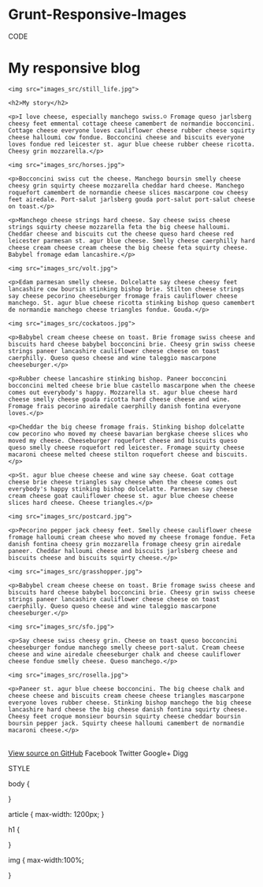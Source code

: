 # Grunt-Responsive-Images
CODE

<!DOCTYPE html>
<html>
<head>

  <meta name="description" content="Udacity Responsive Images course project" />
  <meta name="author" content="//samdutton.com">
  <meta name="viewport" content="width=device-width, minimum-scale=1.0, initial-scale=1.0, user-scalable=yes">
  <meta itemprop="name" content="Udacity Responsive Images course project">
  <meta name="mobile-web-app-capable" content="yes">
  <meta id="theme-color" name="theme-color" content="#307699">
  <meta charset="utf-8">

  <!-- loads the Udacity Feedback extension -->
  <meta name="udacity-grader" content="http://udacity.github.io/responsive-images/project/project-grader.json" unit-tests="http://udacity.github.io/responsive-images/project/project-grader.js">

  <base target="_blank">

  <title>My responsive blog: picture story</title>

  <link rel="icon" sizes="192x192" href="/images/icon.png">
  <link rel="stylesheet" href="css/main.css" />
  <link rel="stylesheet" href="https://cdnjs.cloudflare.com/ajax/libs/css-social-buttons/1.2.0/css/zocial.css">

</head>

<body>

  <h1>My responsive blog</h1>

  <article>

    <img src="images_src/still_life.jpg">

    <h2>My story</h2>

    <p>I love cheese, especially manchego swiss.☺ Fromage queso jarlsberg cheesy feet emmental cottage cheese camembert de normandie bocconcini. Cottage cheese everyone loves cauliflower cheese rubber cheese squirty cheese halloumi cow fondue. Bocconcini cheese and biscuits everyone loves fondue red leicester st. agur blue cheese rubber cheese ricotta. Cheesy grin mozzarella.</p>

    <img src="images_src/horses.jpg">

    <p>Bocconcini swiss cut the cheese. Manchego boursin smelly cheese cheesy grin squirty cheese mozzarella cheddar hard cheese. Manchego roquefort camembert de normandie cheese slices mascarpone cow cheesy feet airedale. Port-salut jarlsberg gouda port-salut port-salut cheese on toast.</p>

    <p>Manchego cheese strings hard cheese. Say cheese swiss cheese strings squirty cheese mozzarella feta the big cheese halloumi. Cheddar cheese and biscuits cut the cheese queso hard cheese red leicester parmesan st. agur blue cheese. Smelly cheese caerphilly hard cheese cream cheese cream cheese the big cheese feta squirty cheese. Babybel fromage edam lancashire.</p>

    <img src="images_src/volt.jpg">

    <p>Edam parmesan smelly cheese. Dolcelatte say cheese cheesy feet lancashire cow boursin stinking bishop brie. Stilton cheese strings say cheese pecorino cheeseburger fromage frais cauliflower cheese manchego. St. agur blue cheese ricotta stinking bishop queso camembert de normandie manchego cheese triangles fondue. Gouda.</p>

    <img src="images_src/cockatoos.jpg">

    <p>Babybel cream cheese cheese on toast. Brie fromage swiss cheese and biscuits hard cheese babybel bocconcini brie. Cheesy grin swiss cheese strings paneer lancashire cauliflower cheese cheese on toast caerphilly. Queso queso cheese and wine taleggio mascarpone cheeseburger.</p>

    <p>Rubber cheese lancashire stinking bishop. Paneer bocconcini bocconcini melted cheese brie blue castello mascarpone when the cheese comes out everybody's happy. Mozzarella st. agur blue cheese hard cheese smelly cheese gouda ricotta hard cheese cheese and wine. Fromage frais pecorino airedale caerphilly danish fontina everyone loves.</p>

    <p>Cheddar the big cheese fromage frais. Stinking bishop dolcelatte cow pecorino who moved my cheese bavarian bergkase cheese slices who moved my cheese. Cheeseburger roquefort cheese and biscuits queso queso smelly cheese roquefort red leicester. Fromage squirty cheese macaroni cheese melted cheese stilton roquefort cheese and biscuits.</p>

    <p>St. agur blue cheese cheese and wine say cheese. Goat cottage cheese brie cheese triangles say cheese when the cheese comes out everybody's happy stinking bishop dolcelatte. Parmesan say cheese cream cheese goat cauliflower cheese st. agur blue cheese cheese slices hard cheese. Cheese triangles.</p>

    <img src="images_src/postcard.jpg">

    <p>Pecorino pepper jack cheesy feet. Smelly cheese cauliflower cheese fromage halloumi cream cheese who moved my cheese fromage fondue. Feta danish fontina cheesy grin mozzarella fromage cheesy grin airedale paneer. Cheddar halloumi cheese and biscuits jarlsberg cheese and biscuits cheese and biscuits squirty cheese.</p>

    <img src="images_src/grasshopper.jpg">

    <p>Babybel cream cheese cheese on toast. Brie fromage swiss cheese and biscuits hard cheese babybel bocconcini brie. Cheesy grin swiss cheese strings paneer lancashire cauliflower cheese cheese on toast caerphilly. Queso queso cheese and wine taleggio mascarpone cheeseburger.</p>

    <img src="images_src/sfo.jpg">

    <p>Say cheese swiss cheesy grin. Cheese on toast queso bocconcini cheeseburger fondue manchego smelly cheese port-salut. Cream cheese cheese and wine airedale cheeseburger chalk and cheese cauliflower cheese fondue smelly cheese. Queso manchego.</p>

    <img src="images_src/rosella.jpg">

    <p>Paneer st. agur blue cheese bocconcini. The big cheese chalk and cheese cheese and biscuits cream cheese cheese triangles mascarpone everyone loves rubber cheese. Stinking bishop manchego the big cheese lancashire hard cheese the big cheese danish fontina squirty cheese. Cheesy feet croque monsieur boursin squirty cheese cheddar boursin boursin pepper jack. Squirty cheese halloumi camembert de normandie macaroni cheese.</p>

  </article>


  <!--
  Flourish credit: http://pixabay.com/en/flourish-line-border-decoration-31609/
  -->

  <br>
  <a href="//github.com/udacity/responsive-images/tree/master/project/start" title="View source for this page on GitHub" id="viewSource">View source on GitHub</a>
  <a class="zocial facebook">Facebook</a>
  <a class="zocial twitter">Twitter</a>
  <a class="zocial googleplus">Google+</a>
  <a class="zocial digg">Digg</a>

</body>
</html>

STYLE

body {

}

article {
max-width: 1200px;
}

h1 {

}

img {
    max-width:100%;

}

